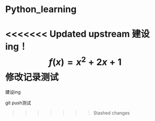 # Python_learning
<<<<<<< Updated upstream
建设ing！
$$
f(x) = x^2 + 2x + 1
$$
**修改记录测试**
=======
建设ing

git push测试
>>>>>>> Stashed changes
